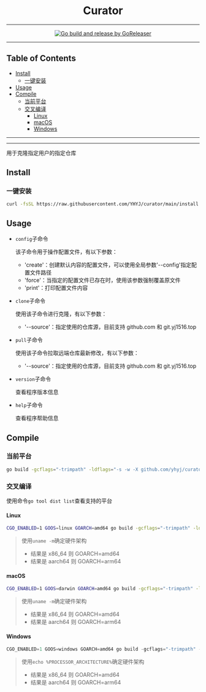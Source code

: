<h1 align="center">Curator</h1>

<!-- File: README.md -->
<!-- Author: YJ -->
<!-- Email: yj1516268@outlook.com -->
<!-- Created Time: 2023-04-18 13:19:11 -->

---

<p align="center">
  <a href="https://github.com/YHYJ/curator/actions/workflows/release.yml"><img src="https://github.com/YHYJ/curator/actions/workflows/release.yml/badge.svg" alt="Go build and release by GoReleaser"></a>
</p>

---

## Table of Contents

<!-- vim-markdown-toc GFM -->

* [Install](#install)
  * [一键安装](#一键安装)
* [Usage](#usage)
* [Compile](#compile)
  * [当前平台](#当前平台)
  * [交叉编译](#交叉编译)
    * [Linux](#linux)
    * [macOS](#macos)
    * [Windows](#windows)

<!-- vim-markdown-toc -->

---

<!-------------------------------------------------------------->
<!--       _                                                  -->
<!--   ___| | ___  _ __   ___       _ __ ___ _ __   ___  ___  -->
<!--  / __| |/ _ \| '_ \ / _ \_____| '__/ _ \ '_ \ / _ \/ __| -->
<!-- | (__| | (_) | | | |  __/_____| | |  __/ |_) | (_) \__ \ -->
<!--  \___|_|\___/|_| |_|\___|     |_|  \___| .__/ \___/|___/ -->
<!--                                        |_|               -->
<!-------------------------------------------------------------->

---

用于克隆指定用户的指定仓库

## Install

### 一键安装

```bash
curl -fsSL https://raw.githubusercontent.com/YHYJ/curator/main/install.sh | sudo bash -s
```

## Usage

- `config`子命令

  该子命令用于操作配置文件，有以下参数：

  - 'create'：创建默认内容的配置文件，可以使用全局参数'--config'指定配置文件路径
  - 'force'：当指定的配置文件已存在时，使用该参数强制覆盖原文件
  - 'print'：打印配置文件内容

- `clone`子命令

  使用该子命令进行克隆，有以下参数：

  - '--source'：指定使用的仓库源，目前支持 github.com 和 git.yj1516.top

- `pull`子命令

  使用该子命令拉取远端仓库最新修改，有以下参数：

  - '--source'：指定使用的仓库源，目前支持 github.com 和 git.yj1516.top

- `version`子命令

  查看程序版本信息

- `help`子命令

  查看程序帮助信息

## Compile

### 当前平台

```bash
go build -gcflags="-trimpath" -ldflags="-s -w -X github.com/yhyj/curator/general.GitCommitHash=`git rev-parse HEAD` -X github.com/yhyj/curator/general.BuildTime=`date +%s` -X github.com/yhyj/curator/general.BuildBy=$USER" -o build/curator main.go
```

### 交叉编译

使用命令`go tool dist list`查看支持的平台

#### Linux

```bash
CGO_ENABLED=1 GOOS=linux GOARCH=amd64 go build -gcflags="-trimpath" -ldflags="-s -w -X github.com/yhyj/curator/general.GitCommitHash=`git rev-parse HEAD` -X github.com/yhyj/curator/general.BuildTime=`date +%s` -X github.com/yhyj/curator/general.BuildBy=$USER" -o build/curator main.go
```

> 使用`uname -m`确定硬件架构
>
> - 结果是 x86_64 则 GOARCH=amd64
> - 结果是 aarch64 则 GOARCH=arm64

#### macOS

```bash
CGO_ENABLED=1 GOOS=darwin GOARCH=amd64 go build -gcflags="-trimpath" -ldflags="-s -w -X github.com/yhyj/curator/general.GitCommitHash=`git rev-parse HEAD` -X github.com/yhyj/curator/general.BuildTime=`date +%s` -X github.com/yhyj/curator/general.BuildBy=$USER" -o build/curator main.go
```

> 使用`uname -m`确定硬件架构
>
> - 结果是 x86_64 则 GOARCH=amd64
> - 结果是 aarch64 则 GOARCH=arm64

#### Windows

```powershell
CGO_ENABLED=1 GOOS=windows GOARCH=amd64 go build -gcflags="-trimpath" -ldflags="-s -w -H windowsgui -X github.com/yhyj/curator/general.GitCommitHash=`git rev-parse HEAD` -X github.com/yhyj/curator/general.BuildTime=`date +%s` -X github.com/yhyj/curator/general.BuildBy=$USER" -o build/curator.exe main.go
```

> 使用`echo %PROCESSOR_ARCHITECTURE%`确定硬件架构
>
> - 结果是 x86_64 则 GOARCH=amd64
> - 结果是 aarch64 则 GOARCH=arm64
